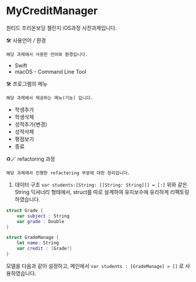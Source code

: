 # MyCreditManager
원티드 프리온보딩 챌린지 iOS과정 사전과제입니다.

🛠 사용언어 / 환경
```
해당 과제에서 사용한 언어와 환경입니다.
```
- Swift
- macOS - Command Line Tool

🛠 프로그램의 메뉴 
```
해당 과제에서 제공하는 메뉴(기능) 입니다.
```
- 학생추가
- 학생삭제
- 성적추가(변경)
- 성적삭제
- 평점보기
- 종료

♻🪄 refactoring 과정
```
해당 과제에서 진행한 refactoring 부분에 대한 정리입니다.
```
1. 데이터 구조
`var students:[String: [[String: String]]] = [:]` 
위와 같은 String 딕셔너리 형태에서, struct를 따로 설계하여 유지보수에 유리하게 리팩토링하였습니다.
```swift
struct Grade {
    var subject : String
    var grade : Double
}

struct GradeManage {
    let name: String
    var credit : [Grade?]
}
```
모델을 다음과 같이 설정하고, 메인에서  `var students : [GradeManage] = []` 로 사용하였습니다.
